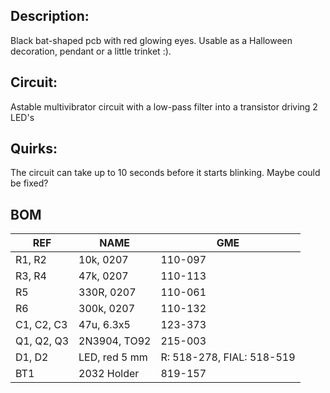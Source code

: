 ## Description:

Black bat-shaped pcb with red glowing eyes. Usable as a Halloween decoration, pendant or a little trinket :).

## Circuit:

Astable multivibrator circuit with a low-pass filter into a transistor driving 2 LED's

## Quirks:

The circuit can take up to 10 seconds before it starts blinking. Maybe could be fixed?

## BOM

| REF | NAME | GME | 
| --- | --- | --- |
| R1, R2 | 10k, 0207 | 110-097
| R3, R4 | 47k, 0207 | 110-113 
| R5 | 330R, 0207 | 110-061
| R6 | 300k, 0207 | 110-132 
| C1, C2, C3 | 47u, 6.3x5 | 123-373 
| Q1, Q2, Q3 | 2N3904, TO92 | 215-003 
| D1, D2 | LED, red 5 mm | R: 518-278, FIAL: 518-519
| BT1 | 2032 Holder | 819-157 
